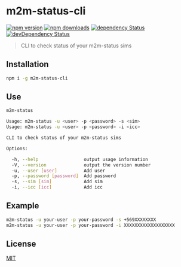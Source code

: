 # m2m-status-cli

[![npm version](https://img.shields.io/npm/v/m2m-status-cli.svg?style=flat-square)](https://www.npmjs.com/package/m2m-status-cli)
[![npm downloads](https://img.shields.io/npm/dm/m2m-status-cli.svg?style=flat-square)](https://www.npmjs.com/package/m2m-status-cli)
[![dependency Status](https://img.shields.io/david/lgaticaq/m2m-status-cli.svg?style=flat-square)](https://david-dm.org/lgaticaq/m2m-status-cli#info=dependencies)
[![devDependency Status](https://img.shields.io/david/dev/lgaticaq/m2m-status-cli.svg?style=flat-square)](https://david-dm.org/lgaticaq/m2m-status-cli#info=devDependencies)

> CLI to check status of your m2m-status sims

## Installation

```bash
npm i -g m2m-status-cli
```

## Use

```bash
m2m-status

Usage: m2m-status -u <user> -p <password> -s <sim>
Usage: m2m-status -u <user> -p <password> -i <icc>

CLI to check status of your m2m-status sims

Options:

  -h, --help                 output usage information
  -V, --version              output the version number
  -u, --user [user]          Add user
  -p, --password [password]  Add password
  -s, --sim [sim]            Add sim
  -i, --icc [icc]            Add icc
```

## Example

```bash
m2m-status -u your-user -p your-password -s +569XXXXXXXX
m2m-status -u your-user -p your-password -i XXXXXXXXXXXXXXXXXXX
```

## License

[MIT](https://tldrlegal.com/license/mit-license)
